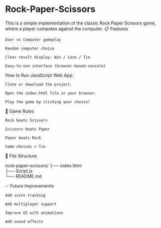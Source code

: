 # Rock-Paper-Scissors
This is a simple implementation of the classic Rock Paper Scissors game, where a player competes against the computer.
📋 Features

    User vs Computer gameplay

    Random computer choice

    Clear result display: Win / Lose / Tie

    Easy-to-use interface (browser-based-console)

   
 How to Run
JavaScript Web App:

    Clone or download the project.

    Open the index.html file in your browser.

    Play the game by clicking your choice!

🧠 Game Rules

    Rock beats Scissors

    Scissors beats Paper

    Paper beats Rock

    Same choices = Tie

📁 File Structure

rock-paper-scissors/
├── index.html                 
├── Script.js          
└── README.md        

✅ Future Improvements

    Add score tracking

    Add multiplayer support

    Improve UI with animations

    Add sound effects

